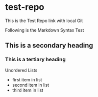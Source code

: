 # test-repo
This is the Test Repo link with local Git

Following is the Markdown Syntax Test
## This is a secondary heading
### This is a tertiary heading

Unordered Lists
* first item in list
* second item in list
* third item in list
